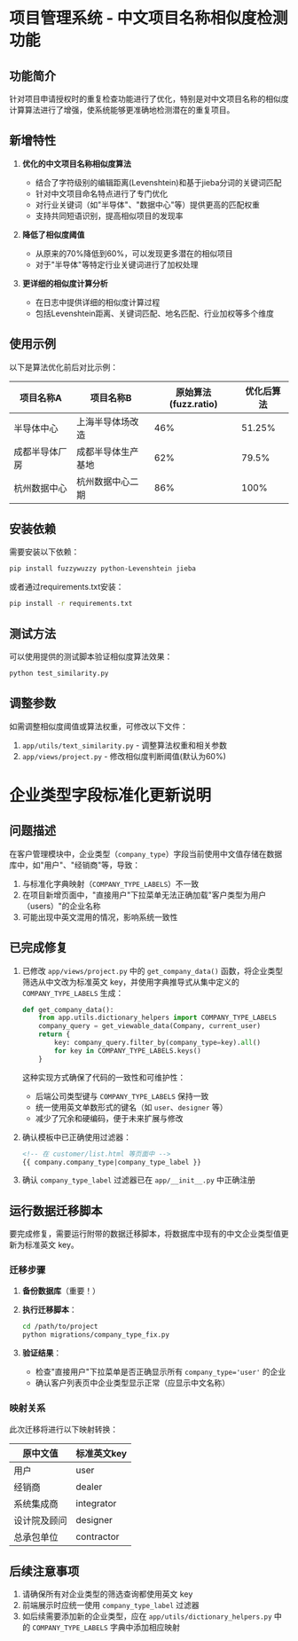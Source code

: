 # 项目管理系统 - 中文项目名称相似度检测功能

## 功能简介

针对项目申请授权时的重复检查功能进行了优化，特别是对中文项目名称的相似度计算算法进行了增强，使系统能够更准确地检测潜在的重复项目。

## 新增特性

1. **优化的中文项目名称相似度算法**
   - 结合了字符级别的编辑距离(Levenshtein)和基于jieba分词的关键词匹配
   - 针对中文项目命名特点进行了专门优化
   - 对行业关键词（如"半导体"、"数据中心"等）提供更高的匹配权重
   - 支持共同短语识别，提高相似项目的发现率

2. **降低了相似度阈值**
   - 从原来的70%降低到60%，可以发现更多潜在的相似项目
   - 对于"半导体"等特定行业关键词进行了加权处理

3. **更详细的相似度计算分析**
   - 在日志中提供详细的相似度计算过程
   - 包括Levenshtein距离、关键词匹配、地名匹配、行业加权等多个维度

## 使用示例

以下是算法优化前后对比示例：

| 项目名称A | 项目名称B | 原始算法(fuzz.ratio) | 优化后算法 |
|---------|---------|-------------------|---------|
| 半导体中心 | 上海半导体场改造 | 46% | 51.25% |
| 成都半导体厂房 | 成都半导体生产基地 | 62% | 79.5% |
| 杭州数据中心 | 杭州数据中心二期 | 86% | 100% |

## 安装依赖

需要安装以下依赖：

```bash
pip install fuzzywuzzy python-Levenshtein jieba
```

或者通过requirements.txt安装：

```bash
pip install -r requirements.txt
```

## 测试方法

可以使用提供的测试脚本验证相似度算法效果：

```bash
python test_similarity.py
```

## 调整参数

如需调整相似度阈值或算法权重，可修改以下文件：

1. `app/utils/text_similarity.py` - 调整算法权重和相关参数
2. `app/views/project.py` - 修改相似度判断阈值(默认为60%) 

# 企业类型字段标准化更新说明

## 问题描述

在客户管理模块中，企业类型（`company_type`）字段当前使用中文值存储在数据库中，如"用户"、"经销商"等，导致：

1. 与标准化字典映射（`COMPANY_TYPE_LABELS`）不一致
2. 在项目新增页面中，"直接用户"下拉菜单无法正确加载"客户类型为用户（users）"的企业名称
3. 可能出现中英文混用的情况，影响系统一致性

## 已完成修复

1. 已修改 `app/views/project.py` 中的 `get_company_data()` 函数，将企业类型筛选从中文改为标准英文 key，并使用字典推导式从集中定义的 `COMPANY_TYPE_LABELS` 生成：
   ```python
   def get_company_data():
       from app.utils.dictionary_helpers import COMPANY_TYPE_LABELS
       company_query = get_viewable_data(Company, current_user)
       return {
           key: company_query.filter_by(company_type=key).all()
           for key in COMPANY_TYPE_LABELS.keys()
       }
   ```

   这种实现方式确保了代码的一致性和可维护性：
   - 后端公司类型键与 `COMPANY_TYPE_LABELS` 保持一致
   - 统一使用英文单数形式的键名（如 `user`、`designer` 等）
   - 减少了冗余和硬编码，便于未来扩展与修改

2. 确认模板中已正确使用过滤器：
   ```html
   <!-- 在 customer/list.html 等页面中 -->
   {{ company.company_type|company_type_label }}
   ```

3. 确认 `company_type_label` 过滤器已在 `app/__init__.py` 中正确注册

## 运行数据迁移脚本

要完成修复，需要运行附带的数据迁移脚本，将数据库中现有的中文企业类型值更新为标准英文 key。

### 迁移步骤

1. **备份数据库**（重要！）

2. **执行迁移脚本**：
   ```bash
   cd /path/to/project
   python migrations/company_type_fix.py
   ```

3. **验证结果**：
   - 检查"直接用户"下拉菜单是否正确显示所有 `company_type='user'` 的企业
   - 确认客户列表页中企业类型显示正常（应显示中文名称）

### 映射关系

此次迁移将进行以下映射转换：

| 原中文值 | 标准英文key |
|---------|------------|
| 用户 | user |
| 经销商 | dealer |
| 系统集成商 | integrator |
| 设计院及顾问 | designer |
| 总承包单位 | contractor |

## 后续注意事项

1. 请确保所有对企业类型的筛选查询都使用英文 key
2. 前端展示时应统一使用 `company_type_label` 过滤器
3. 如后续需要添加新的企业类型，应在 `app/utils/dictionary_helpers.py` 中的 `COMPANY_TYPE_LABELS` 字典中添加相应映射 